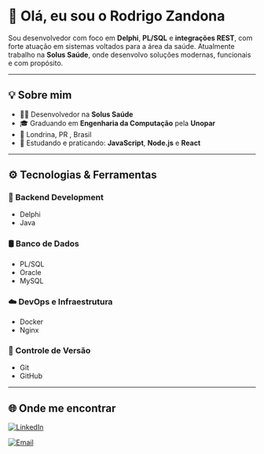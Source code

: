 # 👋 Olá, eu sou o Rodrigo Zandona

Sou desenvolvedor com foco em **Delphi**, **PL/SQL** e **integrações REST**, com forte atuação em sistemas voltados para a área da saúde. Atualmente trabalho na **Solus Saúde**, onde desenvolvo soluções modernas, funcionais e com propósito.

---

## 💡 Sobre mim

- 👨‍💻 Desenvolvedor na **Solus Saúde**
- 🎓 Graduando em **Engenharia da Computação** pela **Unopar**
- 📍 Londrina, PR , Brasil
- 💬 Estudando e praticando: **JavaScript**, **Node.js** e **React** 

---

## ⚙️ Tecnologias & Ferramentas

### 🔧 Backend Development
- Delphi
- Java

### 🛢 Banco de Dados
- PL/SQL  
- Oracle  
- MySQL  

### ☁️ DevOps e Infraestrutura
- Docker  
- Nginx  

### 🔄 Controle de Versão
- Git  
- GitHub  

---

## 🌐 Onde me encontrar

[![LinkedIn](https://img.shields.io/badge/-LinkedIn-0A66C2?style=for-the-badge&logo=linkedin&logoColor=white)](https://www.linkedin.com/in/rodrigo-zandona-3a723811a)

[![Email](https://img.shields.io/badge/Gmail-Email-red?logo=gmail&logoColor=white)](mailto:rodrigo.zandona97@gmail.com)



